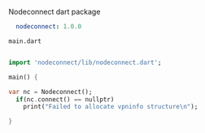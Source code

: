Nodeconnect dart package


```yaml
  nodeconnect: 1.0.0

```

`main.dart`

```dart

import 'nodeconnect/lib/nodeconnect.dart';

main() {

var nc = Nodeconnect();
  if(nc.connect() == nullptr)
    print("Failed to allocate vpninfo structure\n");

}



```